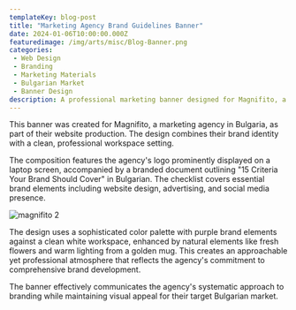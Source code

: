 ```yaml
---
templateKey: blog-post
title: "Marketing Agency Brand Guidelines Banner"
date: 2024-01-06T10:00:00.000Z
featuredimage: /img/arts/misc/Blog-Banner.png
categories:
 - Web Design
 - Branding
 - Marketing Materials
 - Bulgarian Market
 - Banner Design
description: A professional marketing banner designed for Magnifito, a Bulgarian marketing agency, featuring their brand guidelines checklist and clean workspace aesthetic.
---
```


This banner was created for Magnifito, a marketing agency in Bulgaria, as part of their website production. The design combines their brand identity with a clean, professional workspace setting.

The composition features the agency's logo prominently displayed on a laptop screen, accompanied by a branded document outlining "15 Criteria Your Brand Should Cover" in Bulgarian. The checklist covers essential brand elements including website design, advertising, and social media presence.

![magnifito 2](/img/arts/misc/magnifito.png)


The design uses a sophisticated color palette with purple brand elements against a clean white workspace, enhanced by natural elements like fresh flowers and warm lighting from a golden mug. This creates an approachable yet professional atmosphere that reflects the agency's commitment to comprehensive brand development.

The banner effectively communicates the agency's systematic approach to branding while maintaining visual appeal for their target Bulgarian market.
